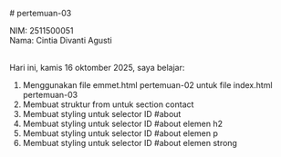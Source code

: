 # pertemuan-03

NIM: 2511500051<br>
Nama: Cintia Divanti Agusti<br><br>

Hari ini, kamis 16 oktomber 2025, saya belajar:<ol>
<li>Menggunakan file emmet.html pertemuan-02 untuk file index.html pertemuan-03</li>
<li>Membuat struktur from untuk section contact</li>
<li>Membuat styling untuk selector ID #about</li>
<li>Membuat styling untuk selector ID #about elemen h2</li>
<li>Membuat styling untuk selector ID #about elemen p</li>
<li>Membuat styling untuk selector ID #about elemen strong</li>
<ol>